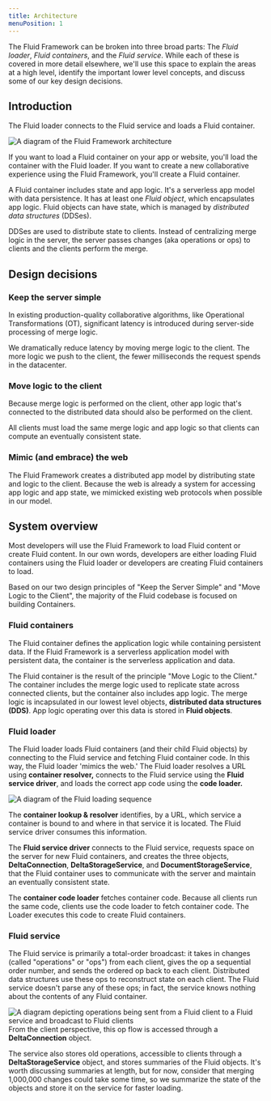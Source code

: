 ```yaml
---
title: Architecture
menuPosition: 1
---
```


The Fluid Framework can be broken into three broad parts: The _Fluid loader_, _Fluid containers_, and the _Fluid service_.
While each of these is covered in more detail elsewhere, we'll use this space to explain the areas at a high level,
identify the important lower level concepts, and discuss some of our key design decisions.

## Introduction

The Fluid loader connects to the Fluid service and loads a Fluid container.

![A diagram of the Fluid Framework architecture](/docs/concepts/images/architecture.png)

If you want to load a Fluid container on your app or website, you'll load the container with the Fluid loader. If you
want to create a new collaborative experience using the Fluid Framework, you'll create a Fluid container.

A Fluid container includes state and app logic. It's a serverless app model with data persistence. It has at least one
_Fluid object_, which encapsulates app logic. Fluid objects can have state, which is managed by _distributed data
structures_ (DDSes).

DDSes are used to distribute state to clients. Instead of centralizing merge logic in the
server, the server passes changes (aka operations or ops) to clients and the clients perform the merge.

## Design decisions

### Keep the server simple

In existing production-quality collaborative algorithms, like Operational Transformations (OT), significant latency is
introduced during server-side processing of merge logic.

We dramatically reduce latency by moving merge logic to the client. The more logic we push to the client, the fewer
milliseconds the request spends in the datacenter.

### Move logic to the client

Because merge logic is performed on the client, other app logic that's connected to the distributed data should also be
performed on the client.

All clients must load the same merge logic and app logic so that clients can compute an eventually consistent state.

### Mimic (and embrace) the web

The Fluid Framework creates a distributed app model by distributing state and logic to the client. Because the web is
already a system for accessing app logic and app state, we mimicked existing web protocols when possible in our model.

## System overview

Most developers will use the Fluid Framework to load Fluid content or create Fluid content. In our own words, developers
are either loading Fluid containers using the Fluid loader or developers are creating Fluid containers to load.

Based on our two design principles of "Keep the Server Simple" and "Move Logic to the Client", the majority of the Fluid
codebase is focused on building Containers.

### Fluid containers

The Fluid container defines the application logic while containing persistent data. If the Fluid Framework is a serverless
application model with persistent data, the container is the serverless application and data.

The Fluid container is the result of the principle "Move Logic to the Client." The container includes the merge logic
used to replicate state across connected clients, but the container also includes app logic. The merge logic is
incapsulated in our lowest level objects, **distributed data structures (DDS)**. App logic operating over this data is
stored in **Fluid objects**.

### Fluid loader

The Fluid loader loads Fluid containers (and their child Fluid objects) by connecting to the Fluid service and fetching
Fluid container code. In this way, the Fluid loader 'mimics the web.' The Fluid loader resolves a URL using **container
resolver,** connects to the Fluid service using the **Fluid service driver**, and loads the correct app code using the
**code loader.**

![A diagram of the Fluid loading sequence](/docs/concepts/images/load-flow.png)

The **container lookup & resolver** identifies, by a URL, which service a container is bound to and where in that service it
is located. The Fluid service driver consumes this information.

The **Fluid service driver** connects to the Fluid service, requests space on the server for new Fluid containers, and
creates the three objects, **DeltaConnection**, **DeltaStorageService**, and **DocumentStorageService**, that the Fluid
container uses to communicate with the server and maintain an eventually consistent state.

The **container code loader** fetches container code. Because all clients run the same code, clients use the code loader
to fetch container code. The Loader executes this code to create Fluid containers.


### Fluid service

The Fluid service is primarily a total-order broadcast: it takes in changes (called "operations" or "ops") from each
client, gives the op a sequential order number, and sends the ordered op back to each client. Distributed data
structures use these ops to reconstruct state on each client. The Fluid service doesn't parse any of these ops; in fact,
the service knows nothing about the contents of any Fluid container.

![A diagram depicting operations being sent from a Fluid client to a Fluid service and broadcast to Fluid clients](/docs/concepts/images/fluid-service.png)
From the client perspective, this op flow is accessed through a **DeltaConnection** object.

The service also stores old operations, accessible to clients through a **DeltaStorageService** object, and stores
summaries of the Fluid objects. It's worth discussing summaries at length, but for now, consider that merging
1,000,000 changes could take some time, so we summarize the state of the objects and store it on the service for faster
loading.
